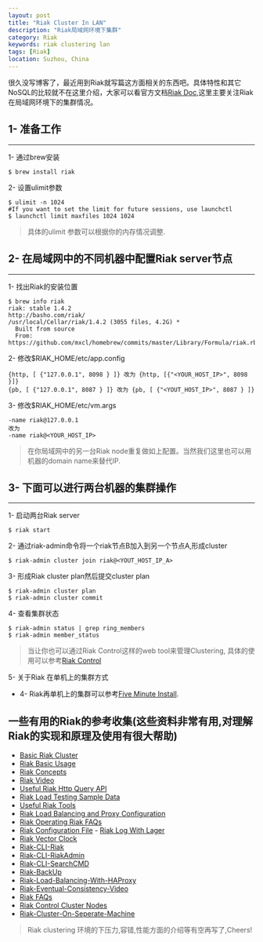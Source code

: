 ```yaml
---
layout: post
title: "Riak Cluster In LAN"
description: "Riak局域网环境下集群"
category: Riak
keywords: riak clustering lan 
tags: [Riak] 
location: Suzhou, China
---
```


很久没写博客了，最近用到Riak就写篇这方面相关的东西吧。具体特性和其它NoSQL的比较就不在这里介绍，大家可以看官方文档[Riak Doc](http://docs.basho.com/riak/latest/),这里主要关注Riak在局域网环境下的集群情况。

## 1- 准备工作
---

1- 通过brew安装

    $ brew install riak

2- 设置ulimit参数

    $ ulimit -n 1024
    #If you want to set the limit for future sessions, use launchctl
    $ launchctl limit maxfiles 1024 1024    

> 具体的ulimit 参数可以根据你的内存情况调整.

## 2- 在局域网中的不同机器中配置Riak server节点
---

1- 找出Riak的安装位置 
    
    $ brew info riak
    riak: stable 1.4.2
    http://basho.com/riak/
    /usr/local/Cellar/riak/1.4.2 (3055 files, 4.2G) *
      Built from source
      From: https://github.com/mxcl/homebrew/commits/master/Library/Formula/riak.rb

2- 修改$RIAK_HOME/etc/app.config
   
    {http, [ {"127.0.0.1", 8098 } ]} 改为 {http, [{"<YOUR_HOST_IP>", 8098 }]}
    {pb, [ {"127.0.0.1", 8087 } ]} 改为 {pb, [ {"<YOUT_HOST_IP>", 8087 } ]}

3- 修改$RIAK_HOME/etc/vm.args

    -name riak@127.0.0.1
    改为
    -name riak@<YOUR_HOST_IP>

> 在你局域网中的另一台Riak node重复做如上配置。当然我们这里也可以用机器的domain name来替代IP.

## 3- 下面可以进行两台机器的集群操作
---

1- 启动两台Riak server
    
    $ riak start

2- 通过riak-admin命令将一个riak节点B加入到另一个节点A,形成cluster

    $ riak-admin cluster join riak@<YOUT_HOST_IP_A>

3- 形成Riak cluster plan然后提交cluster plan

    $ riak-admin cluster plan
    $ riak-admin cluster commit

4- 查看集群状态

    $ riak-admin status | grep ring_members
    $ riak-admin member_status

> 当让你也可以通过Riak Control这样的web tool来管理Clustering, 具体的使用可以参考[Riak Control](http://docs.basho.com/riak/latest/ops/advanced/riak-control/)

5- 关于Riak 在单机上的集群方式

- 4- Riak再单机上的集群可以参考[Five Minute Install](http://docs.basho.com/riak/latest/quickstart/).

## 一些有用的Riak的参考收集(这些资料非常有用,对理解Riak的实现和原理及使用有很大帮助)

- [Basic Riak Cluster](http://docs.basho.com/riak/latest/quickstart/)
- [Riak Basic Usage](https://github.com/basho/riak-java-client/wiki/Cookbook)
- [Riak Concepts](http://docs.basho.com/riak/latest/theory/concepts/)
- [Riak Video](http://vimeo.com/bashotech/videos/sort:date)
- [Useful Riak Http Query API](http://docs.basho.com/riak/latest/dev/references/http/)
- [Riak Load Testing Sample Data](http://docs.basho.com/riak/1.4.0/references/appendices/Sample-Data/)
- [Useful Riak Tools](http://docs.basho.com/riak/latest/dev/advanced/community-projects/)
- [Riak Load Balancing and Proxy Configuration](http://docs.basho.com/riak/latest/ops/advanced/configs/load-balancing-proxy/)
- [Riak Operating Riak FAQs](http://docs.basho.com/riak/latest/community/faqs/operations/)
- [Riak Configuration File](http://docs.basho.com/riak/latest/ops/advanced/configs/configuration-files/) - [Riak Log With Lager](https://github.com/basho/lager)
- [Riak Vector Clock](http://docs.basho.com/riak/latest/theory/concepts/Vector-Clocks/)
- [Riak-CLI-Riak](http://docs.basho.com/riak/latest/ops/running/tools/riak/)
- [Riak-CLI-RiakAdmin](http://docs.basho.com/riak/latest/ops/running/tools/riak-admin/)
- [Riak-CLI-SearchCMD](http://docs.basho.com/riak/latest/ops/running/tools/search-cmd/)
- [Riak-BackUp](http://docs.basho.com/riak/latest/ops/running/backups/)
- [Riak-Load-Balancing-With-HAProxy](http://docs.basho.com/riak/1.3.1/cookbooks/Load-Balancing-and-Proxy-Configuration/)
- [Riak-Eventual-Consistency-Video](http://vimeo.com/52371780)
- [Riak FAQs](http://docs.basho.com/riak/latest/community/faqs/)
- [Riak Control Cluster Nodes](http://docs.basho.com/riak/latest/ops/advanced/riak-control/)
- [Riak-Cluster-On-Seperate-Machine](http://docs.basho.com/riak/1.3.2/cookbooks/Basic-Cluster-Setup/#Add-a-Second-Node-to-Your-Cluster)

> Riak clustering 环境的下压力,容错,性能方面的介绍等有空再写了,Cheers!
